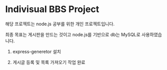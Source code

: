 # Indivisual BBS Project
해당 프로젝트는 node.js 공부를 위한 개인 프로젝트입니다.

최종 목표는 게시판을 만드는 것이고
node.js를 기반으로 db는 MySQL로 사용하였습니다.

1. express-generetor 설치

2. 게시글 등록 및 목록 가져오기 작업 완료
<br>